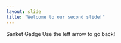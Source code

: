 ```yaml
---
layout: slide
title: "Welcome to our second slide!"
---
```

Sanket Gadge
Use the left arrow to go back!
